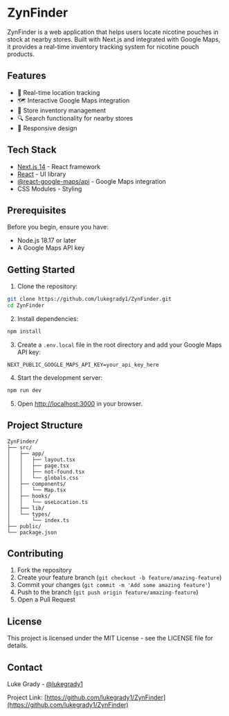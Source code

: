# ZynFinder

ZynFinder is a web application that helps users locate nicotine pouches in stock at nearby stores. Built with Next.js and integrated with Google Maps, it provides a real-time inventory tracking system for nicotine pouch products.

## Features

- 📍 Real-time location tracking
- 🗺️ Interactive Google Maps integration
- 🏪 Store inventory management
- 🔍 Search functionality for nearby stores
- 📱 Responsive design

## Tech Stack

- [Next.js 14](https://nextjs.org/) - React framework
- [React](https://reactjs.org/) - UI library
- [@react-google-maps/api](https://www.npmjs.com/package/@react-google-maps/api) - Google Maps integration
- CSS Modules - Styling

## Prerequisites

Before you begin, ensure you have:
- Node.js 18.17 or later
- A Google Maps API key

## Getting Started

1. Clone the repository:
```bash
git clone https://github.com/lukegrady1/ZynFinder.git
cd ZynFinder
```

2. Install dependencies:
```bash
npm install
```

3. Create a `.env.local` file in the root directory and add your Google Maps API key:
```env
NEXT_PUBLIC_GOOGLE_MAPS_API_KEY=your_api_key_here
```

4. Start the development server:
```bash
npm run dev
```

5. Open [http://localhost:3000](http://localhost:3000) in your browser.

## Project Structure

```
ZynFinder/
├── src/
│   ├── app/
│   │   ├── layout.tsx
│   │   ├── page.tsx
│   │   ├── not-found.tsx
│   │   └── globals.css
│   ├── components/
│   │   └── Map.tsx
│   ├── hooks/
│   │   └── useLocation.ts
│   ├── lib/
│   └── types/
│       └── index.ts
├── public/
└── package.json
```

## Contributing

1. Fork the repository
2. Create your feature branch (`git checkout -b feature/amazing-feature`)
3. Commit your changes (`git commit -m 'Add some amazing feature'`)
4. Push to the branch (`git push origin feature/amazing-feature`)
5. Open a Pull Request

## License

This project is licensed under the MIT License - see the LICENSE file for details.

## Contact

Luke Grady - [@lukegrady1](https://github.com/lukegrady1)

Project Link: [https://github.com/lukegrady1/ZynFinder](https://github.com/lukegrady1/ZynFinder) 